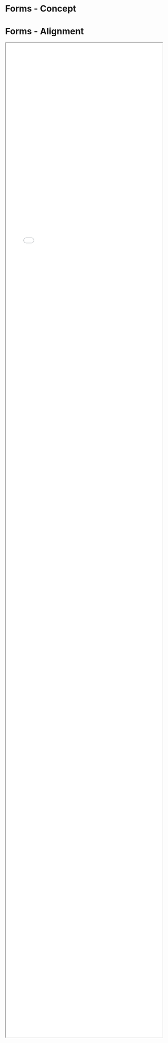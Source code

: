 # Forms - Concept 

# Forms - Alignment 

<iframe src="./Part 1 - Theory/3.Simplicity/Forms/index.html" style="width: 100%; height: 80vh;"/>  